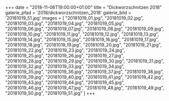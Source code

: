 +++
date = "2018-11-06T19:00:00+01:00"
title = "Dickworzschnitzen 2018"
galerie_pfad = '2018/dickworzschnitzen_2018'
galerie_bild = '20181019_51.jpg'
images = [
  "20181019_01.jpg",
  "20181019_02.jpg",
  "20181019_03.jpg",
  "20181019_04.jpg",
  "20181019_05.jpg",
  "20181019_06.jpg",
  "20181019_07.jpg",
  "20181019_08.jpg",
  "20181019_09.jpg",
  "20181019_10.jpg",
  "20181019_11.jpg",
  "20181019_12.jpg",
  "20181019_13.jpg",
  "20181019_14.jpg",
  "20181019_15.jpg",
  "20181019_16.jpg",
  "20181019_17.jpg",
  "20181019_18.jpg",
  "20181019_19.jpg",
  "20181019_20.jpg",
  "20181019_21.jpg",
  "20181019_22.jpg",
  "20181019_23.jpg",
  "20181019_24.jpg",
  "20181019_25.jpg",
  "20181019_26.jpg",
  "20181019_27.jpg",
  "20181019_28.jpg",
  "20181019_29.jpg",
  "20181019_30.jpg",
  "20181019_31.jpg",
  "20181019_32.jpg",
  "20181019_33.jpg",
  "20181019_34.jpg",
  "20181019_35.jpg",
  "20181019_36.jpg",
  "20181019_37.jpg",
  "20181019_38.jpg",
  "20181019_39.jpg",
  "20181019_40.jpg",
  "20181019_41.jpg",
  "20181019_42.jpg",
  "20181019_43.jpg",
  "20181019_44.jpg",
  "20181019_45.jpg",
  "20181019_46.jpg",
  "20181019_47.jpg",
  "20181019_48.jpg",
  "20181019_49.jpg",
  "20181019_50.jpg",
  "20181019_51.jpg"
]
+++

